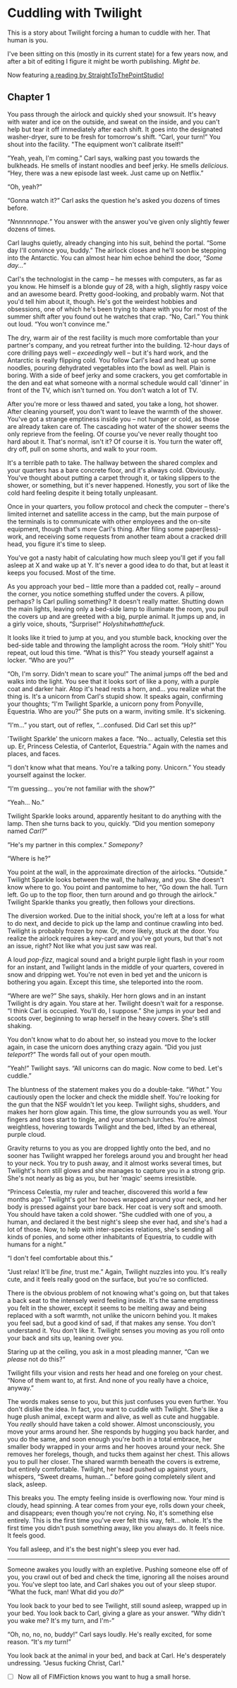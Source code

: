 # Cuddling with Twilight

This is a story about Twilight forcing a human to cuddle with her. That human is you.

I've been sitting on this (mostly in its current state) for a few years now, and after a bit of editing I figure it might be worth publishing. _Might be_.

Now featuring [a reading by StraightToThePointStudio!](https://www.youtube.com/watch?v=KrNFUPbZQmo)

## Chapter 1

You pass through the airlock and quickly shed your snowsuit. It's heavy with water and ice on the outside, and sweat on the inside, and you can't help but tear it off immediately after each shift. It goes into the designated washer-dryer, sure to be fresh for tomorrow's shift. “Carl, your turn!” You shout into the facility. "The equipment won't calibrate itself!"

“Yeah, yeah, I'm coming.” Carl says, walking past you towards the bulkheads. He smells of instant noodles and beef jerky. He smells _delicious_. “Hey, there was a new episode last week. Just came up on Netflix.”

“Oh, yeah?”

“Gonna watch it?” Carl asks the question he's asked you dozens of times before.

“_Nnnnnnnope._” You answer with the answer you've given only slightly fewer dozens of times.

Carl laughs quietly, already changing into his suit, behind the portal. “Some day I'll convince you, buddy.” The airlock closes and he'll soon be stepping into the Antarctic. You can almost hear him echoe behind the door, “_Some day..._”

Carl's the technologist in the camp – he messes with computers, as far as you know. He himself is a blonde guy of 28, with a high, slightly raspy voice and an awesome beard. Pretty good-looking, and probably warm. Not that you'd tell him about it, though. He's got the weirdest hobbies and obsessions, one of which he's been trying to share with you for most of the summer shift after you found out he watches that crap. “No, Carl.” You think out loud. “You won't convince me.”

The dry, warm air of the rest facility is much more comfortable than your partner's company, and you retreat further into the building. 12-hour days of core drilling pays well – _exceedingly_ well – but it's hard work, and the Antarctic is really flipping cold. You follow Carl's lead and heat up some noodles, pouring dehydrated vegetables into the bowl as well. Plain is boring. With a side of beef jerky and some crackers, you get comfortable in the den and eat what someone with a normal schedule would call 'dinner' in front of the TV, which isn't turned on. You don't watch a lot of TV.

After you're more or less thawed and sated, you take a long, hot shower. After cleaning yourself, you don't want to leave the warmth of the shower. You've got a strange emptiness inside you – not hunger or cold, as those are already taken care of. The cascading hot water of the shower seems the only reprieve from the feeling. Of course you've never really thought too hard about it. That's normal, isn't it? Of course it is. You turn the water off, dry off, pull on some shorts, and walk to your room.

It's a terrible path to take. The hallway between the shared complex and your quarters has a bare concrete floor, and it's always cold. Obviously. You've thought about putting a carpet through it, or taking slippers to the shower, or something, but it's never happened. Honestly, you sort of like the cold hard feeling despite it being totally unpleasant.

Once in your quarters, you follow protocol and check the computer – there's limited internet and satellite access in the camp, but the main purpose of the terminals is to communicate with other employees and the on-site equipment, though that's more Carl's thing. After filing some paper(less)-work, and receiving some requests from another team about a cracked drill head, you figure it's time to sleep.

You've got a nasty habit of calculating how much sleep you'll get if you fall asleep at X and wake up at Y. It's never a good idea to do that, but at least it keeps you focused. Most of the time.

As you approach your bed – little more than a padded cot, really – around the corner, you notice something stuffed under the covers. A pillow, perhaps? Is Carl pulling something? It doesn't really matter. Shutting down the main lights, leaving only a bed-side lamp to illuminate the room, you pull the covers up and are greeted with a big, purple animal. It jumps up and, in a girly voice, shouts, “Surprise!” _Holyshitwhatthefuck._

It looks like it tried to jump at you, and you stumble back, knocking over the bed-side table and throwing the lamplight across the room. “Holy shit!” You repeat, out loud this time. “What is this?” You steady yourself against a locker. “Who are you?”

“Oh, I'm sorry. Didn't mean to scare you!” The animal jumps off the bed and walks into the light. You see that it looks sort of like a pony, with a purple coat and darker hair. Atop it's head rests a horn, and... you realize what the thing is. It's a unicorn from Carl's stupid show. It speaks again, confirming your thoughts; “I'm Twilight Sparkle, a unicorn pony from Ponyville, Equestria. Who are you?” She puts on a warm, inviting smile. It's sickening.

“I'm...” you start, out of reflex, “...confused. Did Carl set this up?”

'Twilight Sparkle' the unicorn makes a face. “No... actually, Celestia set this up. Er, Princess Celestia, of Canterlot, Equestria.” Again with the names and places, and faces.

“I don't know what that means. You're a talking pony. Unicorn.” You steady yourself against the locker.

“I'm guessing... you're not familiar with the show?”

“Yeah... No.”

Twilight Sparkle looks around, apparently hesitant to do anything with the lamp. Then she turns back to you, quickly. “Did you mention somepony named _Carl?_”

“He's my partner in this complex.” _Somepony?_

“Where is he?”

You point at the wall, in the approximate direction of the airlocks. “Outside.” Twilight Sparkle looks between the wall, the hallway, and you. She doesn't know where to go. You point and pantomime to her, “Go down the hall. Turn left. Go up to the top floor, then turn around and go through the airlock.” Twilight Sparkle thanks you greatly, then follows your directions.

The diversion worked. Due to the initial shock, you're left at a loss for what to do next, and decide to pick up the lamp and continue crawling into bed. Twilight is probably frozen by now. Or, more likely, stuck at the door. You realize the airlock requires a key-card and you've got yours, but that's not an issue, right? Not like what you just saw was real.

A loud _pop-fizz_, magical sound and a bright purple light flash in your room for an instant, and Twilight lands in the middle of your quarters, covered in snow and dripping wet. You're not even in bed yet and the unicorn is bothering you again. Except this time, she teleported into the room.

“Where are we?” She says, shakily. Her horn glows and in an instant Twilight is dry again. You stare at her. Twilight doesn't wait for a response. “I think Carl is occupied. You'll do, I suppose.” She jumps in your bed and scoots over, beginning to wrap herself in the heavy covers. She's still shaking.

You don't know what to do about her, so instead you move to the locker again, in case the unicorn does anything crazy again. “Did you just _teleport_?” The words fall out of your open mouth.

“Yeah!” Twilight says. “All unicorns can do magic. Now come to bed. Let's cuddle.”

The bluntness of the statement makes you do a double-take. “_What._” You cautiously open the locker and check the middle shelf. You're looking for the gun that the NSF wouldn't let you keep. Twilight sighs, shudders, and makes her horn glow again. This time, the glow surrounds you as well. Your fingers and toes start to tingle, and your stomach lurches. You're almost weightless, hovering towards Twilight and the bed, lifted by an ethereal, purple cloud.

Gravity returns to you as you are dropped lightly onto the bed, and no sooner has Twilight wrapped her forelegs around you and brought her head to your neck. You try to push away, and it almost works several times, but Twilight's horn still glows and she manages to capture you in a strong grip. She's not nearly as big as you, but her 'magic' seems irresistible.

“Princess Celestia, my ruler and teacher, discovered this world a few months ago.” Twilight's got her hooves wrapped around your neck, and her body is pressed against your bare back. Her coat is very soft and smooth. You should have taken a cold shower. “She cuddled with one of you, a human, and declared it the best night's sleep she ever had, and she's had a lot of those. Now, to help with inter-species relations, she's sending all kinds of ponies, and some other inhabitants of Equestria, to cuddle with humans for a night.”

“I don't feel comfortable about this.”

“Just relax! It'll be _fine_, trust me.” Again, Twilight nuzzles into you. It's really cute, and it feels really good on the surface, but you're so conflicted.

There is the obvious problem of not knowing what's going on, but that takes a back seat to the intensely weird feeling inside. It's the same emptiness you felt in the shower, except it seems to be melting away and being replaced with a soft warmth, not unlike the unicorn behind you. It makes you feel sad, but a good kind of sad, if that makes any sense. You don't understand it. You don't like it. Twilight senses you moving as you roll onto your back and sits up, leaning over you.

Staring up at the ceiling, you ask in a most pleading manner, “Can we _please_ not do this?”

Twilight fills your vision and rests her head and one foreleg on your chest. “None of them want to, at first. And none of you really have a choice, anyway.”

The words makes sense to you, but this just confuses you even further. You don't dislike the idea. In fact, you want to cuddle with Twilight. She's like a huge plush animal, except warm and alive, as well as cute and huggable. You _really_ should have taken a cold shower. Almost unconsciously, you move your arms around her. She responds by hugging you back harder, and you do the same, and soon enough you're both in a total embrace, her smaller body wrapped in your arms and her hooves around your neck. She removes her forelegs, though, and tucks them against her chest. This allows you to pull her closer. The shared warmth beneath the covers is extreme, but entirely comfortable. Twilight, her head pushed up against yours, whispers, “Sweet dreams, human...” before going completely silent and slack, asleep.

This breaks you. The empty feeling inside is overflowing now. Your mind is cloudy, head spinning. A tear comes from your eye, rolls down your cheek, and disappears; even though you're not crying. No, it's something else entirely. This is the first time you've ever felt this way, felt... whole. It's the first time you didn't push something away, like you always do. It feels nice. It feels good.

You fall asleep, and it's the best night's sleep you ever had.

- - - - - - - - - - - - - - - - - - - - - - - - - - - - - -

Someone awakes you loudly with an expletive. Pushing someone else off of you, you crawl out of bed and check the time, ignoring all the noises around you. You've slept too late, and Carl shakes you out of your sleep stupor. “What the fuck, man! What did you _do?_”

You look back to your bed to see Twilight, still sound asleep, wrapped up in your bed. You look back to Carl, giving a glare as your answer. “Why didn't you wake me? It's my turn, and I'm-”

“Oh, no, no, no, buddy!” Carl says loudly. He's really excited, for some reason. “It's _my_ turn!”

You look back at the animal in your bed, and back at Carl. He's desperately undressing. "Jesus fucking Christ, Carl."

- [ ] Now all of FIMFiction knows you want to hug a small horse.